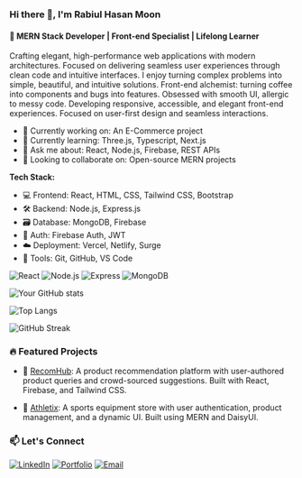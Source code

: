 ### Hi there 👋, I'm Rabiul Hasan Moon 
#### 🚀 MERN Stack Developer | Front-end Specialist | Lifelong Learner

Crafting elegant, high-performance web applications with modern architectures. Focused on delivering seamless user experiences through clean code and intuitive interfaces.  I enjoy turning complex problems into simple, beautiful, and intuitive solutions. Front-end alchemist: turning coffee into components and bugs into features. Obsessed with smooth UI, allergic to messy code. Developing responsive, accessible, and elegant front-end experiences. Focused on user-first design and seamless interactions.



- 🔭 Currently working on: An E-Commerce project
- 🌱 Currently learning: Three.js, Typescript, Next.js
- 💬 Ask me about: React, Node.js, Firebase, REST APIs
- 👯 Looking to collaborate on: Open-source MERN projects

**Tech Stack:**

- 💻 Frontend: React, HTML, CSS, Tailwind CSS, Bootstrap
- 🛠️ Backend: Node.js, Express.js
- 🗃️ Database: MongoDB, Firebase
- 🔐 Auth: Firebase Auth, JWT
- ☁️ Deployment: Vercel, Netlify, Surge
- 🧰 Tools: Git, GitHub, VS Code

![React](https://img.shields.io/badge/-React-black?style=flat-square&logo=react)
![Node.js](https://img.shields.io/badge/-Node.js-black?style=flat-square&logo=node.js)
![Express](https://img.shields.io/badge/-Express-black?style=flat-square&logo=express&logoColor=white)
![MongoDB](https://img.shields.io/badge/-MongoDB-black?style=flat-square&logo=mongodb&logoColor=white)

![Your GitHub stats](https://github-readme-stats.vercel.app/api?username=rmoon187&show_icons=true&theme=react)

![Top Langs](https://github-readme-stats.vercel.app/api/top-langs/?username=rmoon187&layout=compact&theme=react)

![GitHub Streak](https://github-readme-streak-stats.herokuapp.com/?user=rmoon187&theme=react)


### 🔥 Featured Projects

- 🚀 [RecomHub](https://github.com/rmoon187/ass-11-client): A product recommendation platform with user-authored product queries and crowd-sourced suggestions. Built with React, Firebase, and Tailwind CSS.

- 🏀 [Athletix](https://github.com/rmoon187/a-10-client): A sports equipment store with user authentication, product management, and a dynamic UI. Built using MERN and DaisyUI.

### 📫 Let's Connect

[![LinkedIn](https://img.shields.io/badge/-LinkedIn-blue?style=flat-square&logo=Linkedin&logoColor=white)](https://www.linkedin.com/in/rabiul-hasan-624a35217/)
[![Portfolio](https://img.shields.io/badge/-Portfolio-black?style=flat-square&logo=Vercel&logoColor=white)](https://my-portfolio-tan-five-94.vercel.app/)
[![Email](https://img.shields.io/badge/-Email-D14836?style=flat-square&logo=Gmail&logoColor=white)](mailto:rabiul187@outlook.com)


